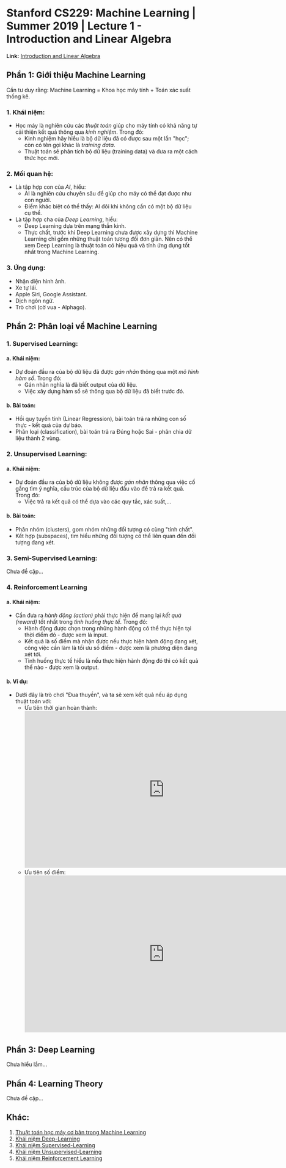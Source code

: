 

#  Stanford CS229: Machine Learning | Summer 2019 | Lecture 1 - Introduction and Linear Algebra

  

**Link:** [Introduction and Linear Algebra](https://www.youtube.com/watch?v=KzH1ovd4Ots&list=PLoROMvodv4rNH7qL6-efu_q2_bPuy0adh&index=2&t=5s)

##  Phần 1: Giới thiệu Machine Learning
Cần tư duy rằng: Machine Learning = Khoa học máy tính + Toán xác suất thống kê.

### 1. Khái niệm:
- Học máy là nghiên cứu các *thuật toán* giúp cho máy tính có khả năng tự cải thiện kết quả thông qua *kinh nghiệm*. Trong đó:
	- Kinh nghiệm hãy hiểu là bộ dữ liệu đã có được sau một lần "học"; còn có tên gọi khác là *training data*.
	- Thuật toán sẽ phân tích bộ dữ liệu (training data) và đưa ra một cách thức học mới.

### 2. Mối quan hệ:
- Là tập hợp con của *AI*, hiểu:
	- AI là nghiên cứu chuyên sâu để giúp cho máy có thể đạt được như con người.
	- Điểm khác biệt có thể thấy: AI đôi khi không cần có một bộ dữ liệu cụ thể.  
- Là tập hợp cha của *Deep Learning*, hiểu:
	- Deep Learning dựa trên mạng thần kinh.
	- Thực chất, trước khi Deep Learning chưa được xây dựng thì Machine Learning chỉ gồm những thuật toán tương đối đơn giản. Nên có thể xem Deep Learning là thuật toán có hiệu quả và tính ứng dụng tốt nhất trong Machine Learning.

### 3. Ứng dụng:
- Nhận diện hình ảnh.
- Xe tự lái.
- Apple Siri, Google Assistant.
- Dịch ngôn ngữ.
- Trò chơi (cờ vua - Alphago).



## Phần 2: Phân loại về Machine Learning
### 1. Supervised Learning:
#### a. Khái niệm:
- Dự đoán đầu ra của bộ dữ liệu đã được *gán nhãn* thông qua một *mô hình hàm số*. Trong đó:
	- Gán nhãn nghĩa là đã biết output của dữ liệu.
	- Việc xây dựng hàm số sẽ thông qua bộ dữ liệu đã biết trước đó.

#### b. Bài toán:
- Hồi quy tuyến tính (Linear Regression), bài toán trả ra những con số thực - kết quả của dự báo.
- Phân loại (classification), bài toán trả ra Đúng hoặc Sai - phân chia dữ liệu thành 2 vùng.

### 2. Unsupervised Learning:
#### a. Khái niệm:
- Dự đoán đầu ra của bộ dữ liệu không được *gán nhãn* thông qua việc cố gắng tìm ý nghĩa, cấu trúc của bộ dữ liệu đầu vào để trả ra kết quả. Trong đó:
	- Việc trả ra kết quả có thể dựa vào các quy tắc, xác suất,...

#### b. Bài toán:
- Phân nhóm (clusters), gom nhóm những đối tượng có cùng "tính chất".
- Kết hợp (subspaces), tìm hiểu những đối tượng có thể liên quan đến đối tượng đang xét.

### 3. Semi-Supervised Learning:
Chưa đề cập...

### 4. Reinforcement Learning
#### a. Khái niệm:
- Cần đưa ra *hành động (action)* phải thực hiện để mang lại *kết quả (reward)* tốt nhất trong *tình huống thực tế*. Trong đó:
	- Hành động được chọn trong những hành động có thể thực hiện tại thời điểm đó - được xem là input.
	- Kết quả là số điểm mà nhận được nếu thực hiện hành động đang xét, công việc cần làm là tối ưu số điểm - được xem là phương diện đang xét tới.
	- Tình huống thực tế hiểu là nếu thực hiện hành động đó thì có kết quả thế nào - được xem là output.

#### b. Ví dụ:
- Dưới đây là trò chơi "Đua thuyền", và ta sẽ xem kết quả nếu áp dụng thuật toán với:
	- Ưu tiên thời gian hoàn thành: <br><iframe width="730" height="411" src="https://www.youtube.com/embed/8ZfPefdt5UU" title="Coast Runners - Game preview / gameplay" frameborder="0" allow="accelerometer; autoplay; clipboard-write; encrypted-media; gyroscope; picture-in-picture" allowfullscreen></iframe>
	- Ưu tiên số điểm: <br><iframe width="730" height="411" src="https://www.youtube.com/embed/tlOIHko8ySg" title="CoastRunners 7" frameborder="0" allow="accelerometer; autoplay; clipboard-write; encrypted-media; gyroscope; picture-in-picture" allowfullscreen></iframe>

## Phần 3: Deep Learning
Chưa hiểu lắm...

## Phần 4: Learning Theory
Chưa đề cập...

## Khác:
1. [Thuật toán học máy cơ bản trong Machine Learning](https://viblo.asia/p/cac-thuat-toan-trong-hoc-may-machine-learning-GrLZD8w3Zk0)
2. [Khái niệm Deep-Learning](https://nordiccoder.com/blog/deep-learning-la-gi/)
3. [Khái niệm Supervised-Learning](https://nordiccoder.com/blog/supervised-learning-la-gi/)
4. [Khái niệm Unsupervised-Learning](https://nordiccoder.com/blog/unsupervised-learning-la-gi/)
5. [Khái niệm Reinforcement Learning](https://viblo.asia/p/gioi-thieu-ve-reinforcement-learning-rl-djeZ1GEY5Wz)

